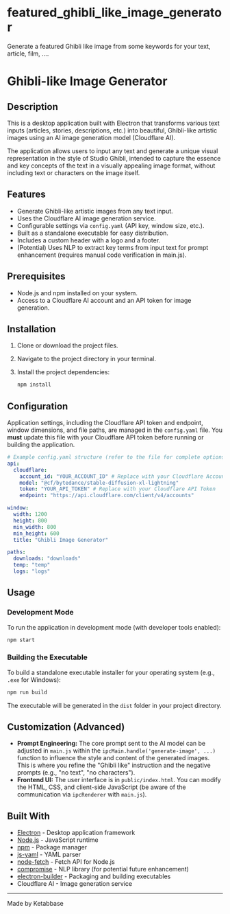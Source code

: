 # featured_ghibli_like_image_generator
Generate a featured Ghibli like image from some keywords for your text, article, film, ....

# Ghibli-like Image Generator

## Description

This is a desktop application built with Electron that transforms various text inputs (articles, stories, descriptions, etc.) into beautiful, Ghibli-like artistic images using an AI image generation model (Cloudflare AI).

The application allows users to input any text and generate a unique visual representation in the style of Studio Ghibli, intended to capture the essence and key concepts of the text in a visually appealing image format, without including text or characters on the image itself.

## Features

-   Generate Ghibli-like artistic images from any text input.
-   Uses the Cloudflare AI image generation service.
-   Configurable settings via `config.yaml` (API key, window size, etc.).
-   Built as a standalone executable for easy distribution.
-   Includes a custom header with a logo and a footer.
-   (Potential) Uses NLP to extract key terms from input text for prompt enhancement (requires manual code verification in main.js).

## Prerequisites

-   Node.js and npm installed on your system.
-   Access to a Cloudflare AI account and an API token for image generation.

## Installation

1.  Clone or download the project files.
2.  Navigate to the project directory in your terminal.
3.  Install the project dependencies:

    ```bash
    npm install
    ```

## Configuration

Application settings, including the Cloudflare API token and endpoint, window dimensions, and file paths, are managed in the `config.yaml` file. You **must** update this file with your Cloudflare API token before running or building the application.

```yaml
# Example config.yaml structure (refer to the file for complete options)
api:
  cloudflare:
    account_id: "YOUR_ACCOUNT_ID" # Replace with your Cloudflare Account ID
    model: "@cf/bytedance/stable-diffusion-xl-lightning"
    token: "YOUR_API_TOKEN" # Replace with your Cloudflare API Token
    endpoint: "https://api.cloudflare.com/client/v4/accounts"

window:
  width: 1200
  height: 800
  min_width: 800
  min_height: 600
  title: "Ghibli Image Generator"

paths:
  downloads: "downloads"
  temp: "temp"
  logs: "logs"
```

## Usage

### Development Mode

To run the application in development mode (with developer tools enabled):

```bash
npm start
```

### Building the Executable

To build a standalone executable installer for your operating system (e.g., `.exe` for Windows):

```bash
npm run build
```

The executable will be generated in the `dist` folder in your project directory.

## Customization (Advanced)

-   **Prompt Engineering:** The core prompt sent to the AI model can be adjusted in `main.js` within the `ipcMain.handle('generate-image', ...)` function to influence the style and content of the generated images. This is where you refine the "Ghibli like" instruction and the negative prompts (e.g., "no text", "no characters").
-   **Frontend UI:** The user interface is in `public/index.html`. You can modify the HTML, CSS, and client-side JavaScript (be aware of the communication via `ipcRenderer` with `main.js`).

## Built With

-   [Electron](https://www.electronjs.org/) - Desktop application framework
-   [Node.js](https://nodejs.org/) - JavaScript runtime
-   [npm](https://www.npmjs.com/) - Package manager
-   [js-yaml](https://github.com/nodeca/js-yaml) - YAML parser
-   [node-fetch](https://github.com/node-fetch/node-fetch) - Fetch API for Node.js
-   [compromise](https://compromise.cool/) - NLP library (for potential future enhancement)
-   [electron-builder](https://www.electron.build/) - Packaging and building executables
-   Cloudflare AI - Image generation service

---

Made by Ketabbase
